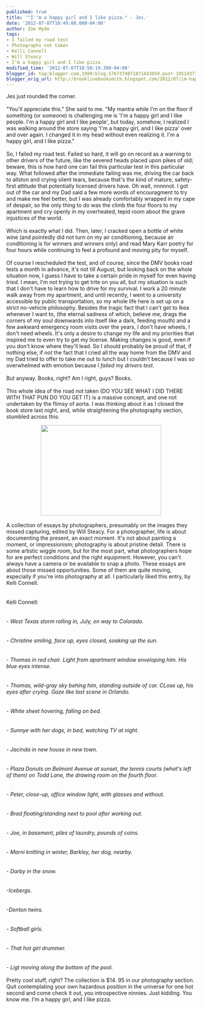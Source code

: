 ```yaml
---
published: true
title: '"I''m a happy girl and I like pizza." - Jes.'
date: '2012-07-07T10:49:00.000-04:00'
author: Zoe Hyde
tags:
- I failed my road test
- Photographs not taken
- Kelli Connell
- Will Steacy
- I'm a happy girl and I like pizza
modified_time: '2012-07-07T10:50:19.399-04:00'
blogger_id: tag:blogger.com,1999:blog-5767374071871443859.post-1051437141147651900
blogger_orig_url: http://brooklinebooksmith.blogspot.com/2012/07/im-happy-girl-and-i-like-pizza-jes.html
---
```


Jes just rounded the corner.<br /><br />"You'll appreciate this." She said to me. "My mantra while I'm on the floor if something (or someone) is challenging me is 'I'm a happy girl and I like people. I'm a happy girl and I like people', but today, somehow, I realized I was walking around the store saying 'I'm a happy girl, and I like pizza' over and over again. I changed it in my head without even realizing it. I'm a happy girl, and I like pizza."<br /><br />So, I failed my road test. Failed so hard, it will go on record as a warning to other drivers of the future, like the severed heads placed upon pikes of old; beware, this is how hard one can fail this particular test in this particular way. What followed after the immediate failing was me, driving the car back to allston and crying silent tears, because that's the kind of mature, safety-first attitude that potentially licensed drivers have. Oh wait, nnnnnot. I got out of the car and my Dad said a few more words of encouragment to try and make me feel better, but I was already comfortably wrapped in my cape of despair, so the only thing to do was the climb the four floors to my apartment and cry openly in my overheated, tepid room about the grave injustices of the world.<br /><br />Which is exactly what I did. Then, later, I cracked open a bottle of white wine (and pointedly did not turn on my air conditioning, because air conditioning is for winners and winners only) and read Mary Karr poetry for four hours while continuing to feel a profound and moving pity for myself.<br /><br />Of course I rescheduled the test, and of course, since the DMV books road tests a month in advance, it's not till August, but looking back on the whole situation now, I guess I have to take a certain pride in myself for even having <i>tried.</i>&nbsp;I mean, I'm not trying to get trite on you all, but my situation is such that I don't have to learn how to drive for my survival. I work a 20 minute walk away from my apartment, and until recently, I went to a university accessible by public transportation, so my whole life here is set up on a strict no-vehicle philosophy. Besides the tragic fact that I can't get to Ikea whenever I want to, (the eternal sadness of which, believe me, drags the corners of my soul downwards into itself like a dark, feeding mouth) and a few awkward emergency room visits over the years, I don't have wheels, I don't need wheels. It's only a desire to change my life and my priorities that inspired me to even try to get my license. Making changes is good, even if you don't know where they'll lead. So I should probably be proud of that, if nothing else, if not the fact that I cried all the way home from the DMV and my Dad tried to offer to take me out to lunch but I couldn't because I was so overwhelmed with emotion because I <i>failed </i>my <i>drivers test</i>.<br /><br />But anyway. Books, right? Am I right, guys? Books.<br /><br />This whole idea of the road not taken (DO YOU SEE WHAT I DID THERE WITH THAT PUN DO YOU GET IT) is a massive concept, and one not undertaken by the flimsy of aorta. I was thinking about it as I closed the book store last night, and, while straightening the photography section, stumbled across this:<br /><div class="separator" style="clear: both; text-align: center;"><a href="http://photographyincommon.files.wordpress.com/2012/03/photographnottaken.jpg" imageanchor="1" style="margin-left: 1em; margin-right: 1em;"><img border="0" height="240" src="http://photographyincommon.files.wordpress.com/2012/03/photographnottaken.jpg" width="320" /></a></div><div class="separator" style="clear: both; text-align: center;"><br /></div><div class="separator" style="clear: both; text-align: left;">A collection of essays by photographers, presumably on the images they missed capturing,&nbsp;<span style="background-color: white;">edited by Will Steacy</span><span style="background-color: white;">. For a photographer, life is about documenting the present, an exact moment. It's not about painting a moment, or impressionism; photography is about pristine detail. There is some artistic wiggle room, but for the most part, what photographers hope for are perfect conditions and the right&nbsp;equipment. However, you can't always have a camera or be available to snap a photo. These essays are about those missed opportunities. Some of them are quite moving, especially if you're into photography at all. I particularly liked this entry, by Kelli Connell.</span></div><br /><br />Kelli Connell:<br /><i><br /></i><br /><i>- West Texas storm rolling in, July, on way to Colorado.</i><br /><i><br /></i><br /><i>- Christine smiling, face up, eyes closed, soaking up the sun.</i><br /><i><br /></i><br /><i>- Thomas in red chair. Light from apartment window enveloping him. His blue eyes intense.</i><br /><i><br /></i><br /><i>- Thomas, wild-gray sky behing him, standing outside of car. CLose up, his eyes after crying. Gaze like last scene in Orlando. </i><br /><i><br /></i><br /><i>- White sheet hovering, falling on bed.</i><br /><i><br /></i><br /><i>- Sunnye with her dogs, in bed, watching TV at night.</i><br /><i><br /></i><br /><i>- Jacinda in new house in new town.</i><br /><i><br /></i><br /><i>- Plaza Donuts on Belmont Avenue at sunset, the tennis courts (what's left of them)&nbsp;<span style="background-color: white;">on Todd Lane, the drawing room on the fourth floor.</span></i><br /><span style="background-color: white;"><i><br /></i></span><br /><i>- Peter, close-up, office window light, with glasses and without.</i><br /><i><br /></i><br /><i>- Brad floating/standing next to pool after working out.</i><br /><i><br /></i><br /><i>- Joe, in basement, piles of laundry, pounds of coins.</i><br /><i><br /></i><br /><i>- Marni knitting in winter, Barkley, her dog, nearby.</i><br /><i><br /></i><br /><i>- Darby in the snow.</i><br /><i><br /></i><br /><i>-Icebergs.</i><br /><i><br /></i><br /><i>-Denton twins.</i><br /><i><br /></i><br /><i>- Softball girls.</i><br /><i><br /></i><br /><i>- That hot girl drummer.</i><br /><i><br /></i><br /><i>- Ligt moving along the bottom of the pool.</i><br /><br />Pretty cool stuff, right? The collection is $14. 95 in our photography section. Quit contemplating your own hazardous position in the universe for one hot second and come check it out, you introspective ninnies. Just kidding. You know me. I'm a happy girl, and I like pizza.